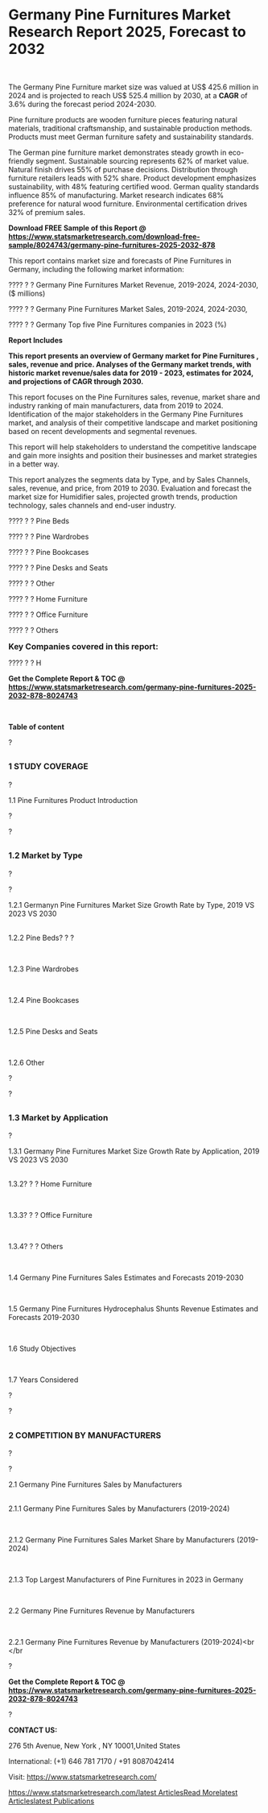 <h1>Germany Pine Furnitures Market Research Report 2025, Forecast to 2032</h1><br/><p>The Germany Pine Furniture market size was valued at US$ 425.6 million in 2024 and is projected to reach US$ 525.4 million by 2030, at a <strong>CAGR</strong> of 3.6% during the forecast period 2024-2030.</p>
 
 
 
 <p>Pine furniture products are wooden furniture pieces featuring natural materials, traditional craftsmanship, and sustainable production methods. Products must meet German furniture safety and sustainability standards.</p>
 
 
 
 <p>The German pine furniture market demonstrates steady growth in eco-friendly segment. Sustainable sourcing represents 62% of market value. Natural finish drives 55% of purchase decisions. Distribution through furniture retailers leads with 52% share. Product development emphasizes sustainability, with 48% featuring certified wood. German quality standards influence 85% of manufacturing. Market research indicates 68% preference for natural wood furniture. Environmental certification drives 32% of premium sales.</p>
 
 
 
 <p><strong>Download FREE Sample of this Report @ <a href="https://www.statsmarketresearch.com/download-free-sample/8024743/germany-pine-furnitures-2025-2032-878">https://www.statsmarketresearch.com/download-free-sample/8024743/germany-pine-furnitures-2025-2032-878</a></strong></p>
 
 
 
 <p>This report contains market size and forecasts of Pine Furnitures in Germany, including the following market information:</p>
 
 
 
 <p>???? ? ? Germany Pine Furnitures Market Revenue, 2019-2024, 2024-2030, ($ millions)</p>
 
 
 
 <p>???? ? ? Germany Pine Furnitures Market Sales, 2019-2024, 2024-2030,</p>
 
 
 
 <p>???? ? ? Germany Top five Pine Furnitures companies in 2023 (%)</p>
 
 
 
 <p><strong>Report Includes</strong></p>
 
 
 
 <p><strong>This report presents an overview of Germany market for Pine Furnitures , sales, revenue and price. Analyses of the Germany market trends, with historic market revenue/sales data for 2019 - 2023, estimates for 2024, and projections of <strong>CAGR</strong> through 2030.</strong></p>
 
 
 
 <p>This report focuses on the Pine Furnitures sales, revenue, market share and industry ranking of main manufacturers, data from 2019 to 2024. Identification of the major stakeholders in the Germany Pine Furnitures market, and analysis of their competitive landscape and market positioning based on recent developments and segmental revenues.</p>
 
 
 
 <p>This report will help stakeholders to understand the competitive landscape and gain more insights and position their businesses and market strategies in a better way.</p>
 
 
 
 <p>This report analyzes the segments data by Type, and by Sales Channels, sales, revenue, and price, from 2019 to 2030. Evaluation and forecast the market size for Humidifier sales, projected growth trends, production technology, sales channels and end-user industry.</p>
 
 
 
 <p>???? ? ? Pine Beds</p>
 
 
 
 <p>???? ? ? Pine Wardrobes</p>
 
 
 
 <p>???? ? ? Pine Bookcases</p>
 
 
 
 <p>???? ? ? Pine Desks and Seats</p>
 
 
 
 <p>???? ? ? Other</p>
 
 
 
 <p>???? ? ? Home Furniture</p>
 
 
 
 <p>???? ? ? Office Furniture</p>
 
 
 
 <p>???? ? ? Others</p>
 
 
 
 <p><span style="font-size:16px"><strong>Key Companies covered in this report:</strong></span></p>
 
 
 
 <p>???? ? ? H</p>
 
 
 
 <div><b>Get the Complete Report & TOC @ <a href="https://www.statsmarketresearch.com/germany-pine-furnitures-2025-2032-878-8024743">https://www.statsmarketresearch.com/germany-pine-furnitures-2025-2032-878-8024743</a></b></div>
 
 
 
 <p><br />
 
 <b>Table of content</b></p>
 
 
 
 <p>? </p>
 
 
 
 <h2><span style="font-size:16px"><strong>1 STUDY COVERAGE</strong></span></h2>
 
 
 
 <p>? </p>
 
 
 
 <p>1.1 Pine Furnitures Product Introduction</p>
 
 
 
 <p>? </p>
 
 
 
 <p>? </p>
 
 
 
 <h2><span style="font-size:16px"><strong>1.2 Market by Type</strong></span></h2>
 
 
 
 <p>? </p>
 
 
 
 <p>? </p>
 
 
 
 <p>1.2.1 Germanyn Pine Furnitures Market Size Growth Rate by Type, 2019 VS 2023 VS 2030<br />
 
 <br />
 
 1.2.2 Pine Beds? ? ? <br />
 
 <br />
 
 1.2.3 Pine Wardrobes<br />
 
 <br />
 
 1.2.4 Pine Bookcases<br />
 
 <br />
 
 1.2.5 Pine Desks and Seats<br />
 
 <br />
 
 1.2.6 Other<br />
 
 ? </p>
 
 
 
 <p>? </p>
 
 
 
 <h2><span style="font-size:16px"><strong>1.3 Market by Application</strong></span></h2>
 
 
 
 <p>? </p>
 
 
 
 <p>1.3.1 Germany Pine Furnitures Market Size Growth Rate by Application, 2019 VS 2023 VS 2030<br />
 
 <br />
 
 1.3.2? ? ? Home Furniture<br />
 
 <br />
 
 1.3.3? ? ? Office Furniture<br />
 
 <br />
 
 1.3.4? ? ? Others<br />
 
 <br />
 
 1.4 Germany Pine Furnitures Sales Estimates and Forecasts 2019-2030<br />
 
 <br />
 
 1.5 Germany Pine Furnitures Hydrocephalus Shunts Revenue Estimates and Forecasts 2019-2030<br />
 
 <br />
 
 1.6 Study Objectives<br />
 
 <br />
 
 1.7 Years Considered</p>
 
 
 
 <p>? </p>
 
 
 
 <p>? </p>
 
 
 
 <h2><span style="font-size:16px"><strong>2 COMPETITION BY MANUFACTURERS</strong></span></h2>
 
 
 
 <p>? </p>
 
 
 
 <p>? </p>
 
 
 
 <p>2.1 Germany Pine Furnitures Sales by Manufacturers<br />
 
 <br />
 
 2.1.1 Germany Pine Furnitures Sales by Manufacturers (2019-2024)<br />
 
 <br />
 
 2.1.2 Germany Pine Furnitures Sales Market Share by Manufacturers (2019-2024)<br />
 
 <br />
 
 2.1.3 Top Largest Manufacturers of Pine Furnitures in 2023 in Germany<br />
 
 <br />
 
 2.2 Germany Pine Furnitures Revenue by Manufacturers<br />
 
 <br />
 
 2.2.1 Germany Pine Furnitures Revenue by Manufacturers (2019-2024)<br<br></br<br></p>
 
 
 
 <p>? </p>
 
 
 
 <div><b>Get the Complete Report & TOC @ <a href="https://www.statsmarketresearch.com/germany-pine-furnitures-2025-2032-878-8024743">https://www.statsmarketresearch.com/germany-pine-furnitures-2025-2032-878-8024743</a></b></div>
 
 
 
 <p>? </p>
 
 
 
 <p><b>CONTACT US:</b><br />
 
 276 5th Avenue, New York , NY 10001,United States<br />
 
 International: (+1) 646 781 7170 / +91 8087042414<br />
 
 Visit: <a href="https://www.statsmarketresearch.com/">https://www.statsmarketresearch.com/</a><br />
 
 <a href="https://gyeongbokgung.com">https://www.statsmarketresearch.com/</a><a href="https://hallyeomaritime.com">latest Articles</a><a href="https://jingwansa.com">Read More</a><a href="https://nguoiviet.jp/">latest Articles</a><a href="https://www.intelmarketresearch.com/">latest Publications</a></p>